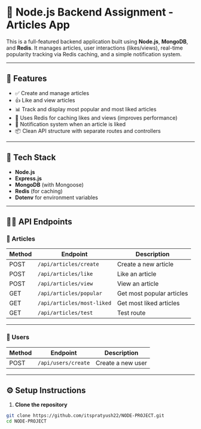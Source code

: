 # 📰 Node.js Backend Assignment - Articles App

This is a full-featured backend application built using **Node.js**, **MongoDB**, and **Redis**. It manages articles, user interactions (likes/views), real-time popularity tracking via Redis caching, and a simple notification system.

---

## 📌 Features

- ✅ Create and manage articles
- 👍 Like and view articles
- 📊 Track and display most popular and most liked articles
- 🧠 Uses Redis for caching likes and views (improves performance)
- 🔔 Notification system when an article is liked
- 📦 Clean API structure with separate routes and controllers

---

## 🧱 Tech Stack

- **Node.js**
- **Express.js**
- **MongoDB** (with Mongoose)
- **Redis** (for caching)
- **Dotenv** for environment variables

---

## 🧑‍💻 API Endpoints

### 🔹 Articles

| Method | Endpoint                    | Description                    |
|--------|-----------------------------|--------------------------------|
| POST   | `/api/articles/create`      | Create a new article           |
| POST   | `/api/articles/like`        | Like an article                |
| POST   | `/api/articles/view`        | View an article                |
| GET    | `/api/articles/popular`     | Get most popular articles      |
| GET    | `/api/articles/most-liked`  | Get most liked articles        |
| GET    | `/api/articles/test`        | Test route                     |

---

### 🔹 Users

| Method | Endpoint            | Description         |
|--------|---------------------|---------------------|
| POST   | `/api/users/create` | Create a new user   |

---

## ⚙️ Setup Instructions

1. **Clone the repository**

```bash
git clone https://github.com/itspratyush22/NODE-PROJECT.git
cd NODE-PROJECT
